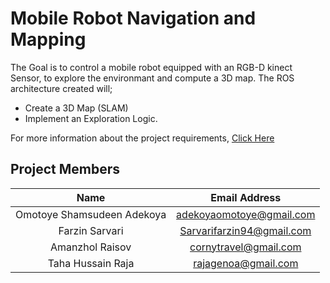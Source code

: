 # Mobile Robot Navigation and Mapping 
The Goal is to control a mobile robot equipped with an RGB-D kinect Sensor, to explore the environmant and compute a 3D map. The ROS architecture created will; 
* Create a 3D Map (SLAM)
* Implement an Exploration Logic. 

For more information about the project requirements, [Click Here](Docs/SofAR-Assignments-2020-2021.pdf)

## Project Members
| Name | Email Address |
|:---:|:---:|
|Omotoye Shamsudeen Adekoya|adekoyaomotoye@gmail.com|
|Farzin Sarvari|Sarvarifarzin94@gmail.com|
|Amanzhol Raisov|cornytravel@gmail.com|
|Taha Hussain Raja| rajagenoa@gmail.com|

